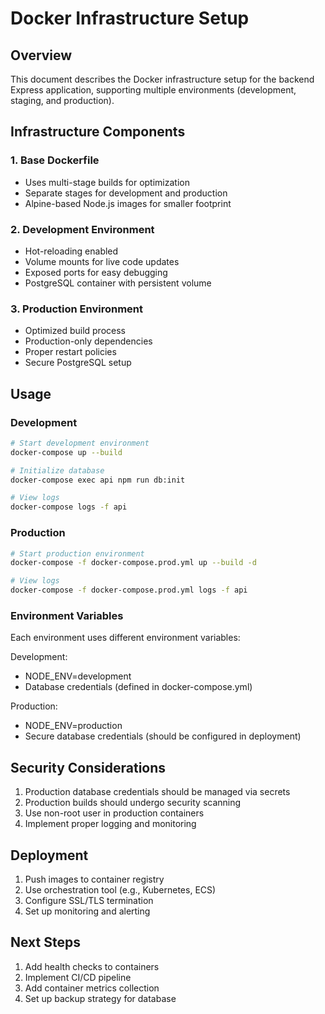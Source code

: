 # Docker Infrastructure Setup

## Overview
This document describes the Docker infrastructure setup for the backend Express application, supporting multiple environments (development, staging, and production).

## Infrastructure Components

### 1. Base Dockerfile
- Uses multi-stage builds for optimization
- Separate stages for development and production
- Alpine-based Node.js images for smaller footprint

### 2. Development Environment
- Hot-reloading enabled
- Volume mounts for live code updates
- Exposed ports for easy debugging
- PostgreSQL container with persistent volume

### 3. Production Environment
- Optimized build process
- Production-only dependencies
- Proper restart policies
- Secure PostgreSQL setup

## Usage

### Development
```bash
# Start development environment
docker-compose up --build

# Initialize database
docker-compose exec api npm run db:init

# View logs
docker-compose logs -f api
```

### Production
```bash
# Start production environment
docker-compose -f docker-compose.prod.yml up --build -d

# View logs
docker-compose -f docker-compose.prod.yml logs -f api
```

### Environment Variables
Each environment uses different environment variables:

Development:
- NODE_ENV=development
- Database credentials (defined in docker-compose.yml)

Production:
- NODE_ENV=production
- Secure database credentials (should be configured in deployment)

## Security Considerations
1. Production database credentials should be managed via secrets
2. Production builds should undergo security scanning
3. Use non-root user in production containers
4. Implement proper logging and monitoring

## Deployment
1. Push images to container registry
2. Use orchestration tool (e.g., Kubernetes, ECS)
3. Configure SSL/TLS termination
4. Set up monitoring and alerting

## Next Steps
1. Add health checks to containers
2. Implement CI/CD pipeline
3. Add container metrics collection
4. Set up backup strategy for database 